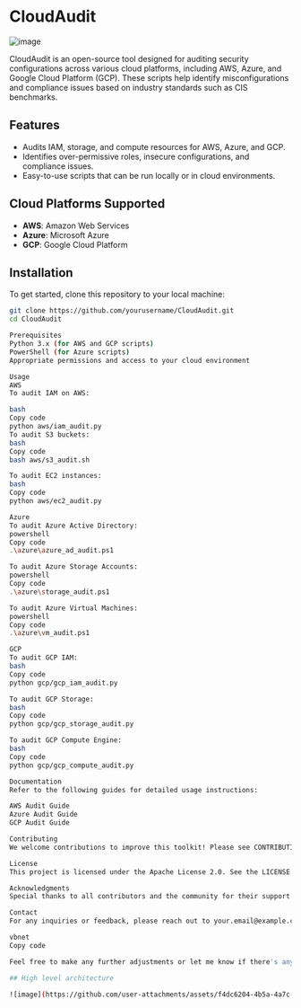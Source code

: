 # CloudAudit


![image](https://github.com/user-attachments/assets/14548b7a-b51d-41e2-94d6-1cbfa8a0ece4)

CloudAudit is an open-source tool designed for auditing security configurations across various cloud platforms, including AWS, Azure, and Google Cloud Platform (GCP). These scripts help identify misconfigurations and compliance issues based on industry standards such as CIS benchmarks.

## Features
- Audits IAM, storage, and compute resources for AWS, Azure, and GCP.
- Identifies over-permissive roles, insecure configurations, and compliance issues.
- Easy-to-use scripts that can be run locally or in cloud environments.

## Cloud Platforms Supported
- **AWS**: Amazon Web Services
- **Azure**: Microsoft Azure
- **GCP**: Google Cloud Platform

## Installation

To get started, clone this repository to your local machine:

```bash
git clone https://github.com/yourusername/CloudAudit.git
cd CloudAudit

Prerequisites
Python 3.x (for AWS and GCP scripts)
PowerShell (for Azure scripts)
Appropriate permissions and access to your cloud environment

Usage
AWS
To audit IAM on AWS:

bash
Copy code
python aws/iam_audit.py
To audit S3 buckets:
bash
Copy code
bash aws/s3_audit.sh

To audit EC2 instances:
bash
Copy code
python aws/ec2_audit.py

Azure
To audit Azure Active Directory:
powershell
Copy code
.\azure\azure_ad_audit.ps1

To audit Azure Storage Accounts:
powershell
Copy code
.\azure\storage_audit.ps1

To audit Azure Virtual Machines:
powershell
Copy code
.\azure\vm_audit.ps1

GCP
To audit GCP IAM:
bash
Copy code
python gcp/gcp_iam_audit.py

To audit GCP Storage:
bash
Copy code
python gcp/gcp_storage_audit.py

To audit GCP Compute Engine:
bash
Copy code
python gcp/gcp_compute_audit.py

Documentation
Refer to the following guides for detailed usage instructions:

AWS Audit Guide
Azure Audit Guide
GCP Audit Guide

Contributing
We welcome contributions to improve this toolkit! Please see CONTRIBUTING.md for guidelines on how to contribute.

License
This project is licensed under the Apache License 2.0. See the LICENSE file for details.

Acknowledgments
Special thanks to all contributors and the community for their support and feedback.

Contact
For any inquiries or feedback, please reach out to your.email@example.com.

vbnet
Copy code

Feel free to make any further adjustments or let me know if there's anything else you'd like to include!

## High level architecture

![image](https://github.com/user-attachments/assets/f4dc6204-4b5a-4a7c-8fff-86fd4e26f121)


